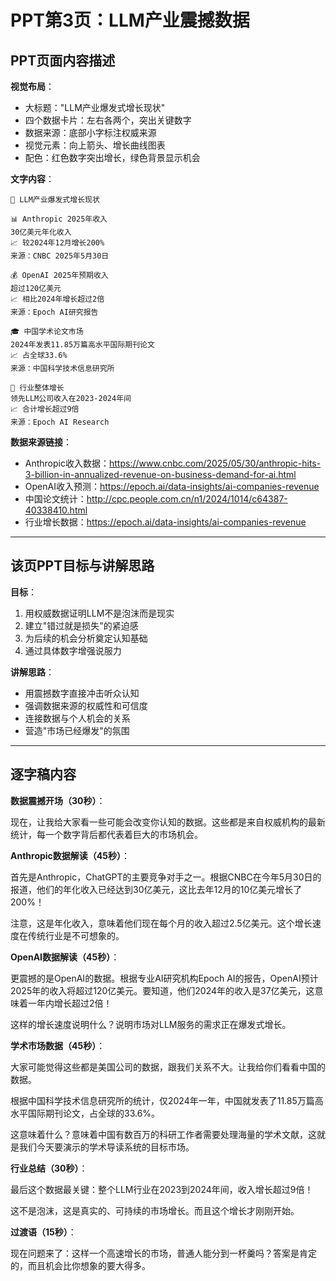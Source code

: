 # PPT第3页：LLM产业震撼数据

## PPT页面内容描述

**视觉布局**：
- 大标题："LLM产业爆发式增长现状"
- 四个数据卡片：左右各两个，突出关键数字
- 数据来源：底部小字标注权威来源
- 视觉元素：向上箭头、增长曲线图表
- 配色：红色数字突出增长，绿色背景显示机会

**文字内容**：
```
🚀 LLM产业爆发式增长现状

📊 Anthropic 2025年收入
30亿美元年化收入
📈 较2024年12月增长200%
来源：CNBC 2025年5月30日

💰 OpenAI 2025年预期收入  
超过120亿美元
📈 相比2024年增长超过2倍
来源：Epoch AI研究报告

🎓 中国学术论文市场
2024年发表11.85万篇高水平国际期刊论文
📈 占全球33.6%
来源：中国科学技术信息研究所

🌟 行业整体增长
领先LLM公司收入在2023-2024年间
📈 合计增长超过9倍
来源：Epoch AI Research
```

**数据来源链接**：
- Anthropic收入数据：https://www.cnbc.com/2025/05/30/anthropic-hits-3-billion-in-annualized-revenue-on-business-demand-for-ai.html
- OpenAI收入预测：https://epoch.ai/data-insights/ai-companies-revenue  
- 中国论文统计：http://cpc.people.com.cn/n1/2024/1014/c64387-40338410.html
- 行业增长数据：https://epoch.ai/data-insights/ai-companies-revenue

---

## 该页PPT目标与讲解思路

**目标**：
1. 用权威数据证明LLM不是泡沫而是现实
2. 建立"错过就是损失"的紧迫感
3. 为后续的机会分析奠定认知基础
4. 通过具体数字增强说服力

**讲解思路**：
- 用震撼数字直接冲击听众认知
- 强调数据来源的权威性和可信度
- 连接数据与个人机会的关系
- 营造"市场已经爆发"的氛围

---

## 逐字稿内容

**数据震撼开场（30秒）**：

现在，让我给大家看一些可能会改变你认知的数据。这些都是来自权威机构的最新统计，每一个数字背后都代表着巨大的市场机会。

**Anthropic数据解读（45秒）**：

首先是Anthropic，ChatGPT的主要竞争对手之一。根据CNBC在今年5月30日的报道，他们的年化收入已经达到30亿美元，这比去年12月的10亿美元增长了200%！

注意，这是年化收入，意味着他们现在每个月的收入超过2.5亿美元。这个增长速度在传统行业是不可想象的。

**OpenAI数据解读（45秒）**：

更震撼的是OpenAI的数据。根据专业AI研究机构Epoch AI的报告，OpenAI预计2025年的收入将超过120亿美元。要知道，他们2024年的收入是37亿美元，这意味着一年内增长超过2倍！

这样的增长速度说明什么？说明市场对LLM服务的需求正在爆发式增长。

**学术市场数据（45秒）**：

大家可能觉得这些都是美国公司的数据，跟我们关系不大。让我给你们看看中国的数据。

根据中国科学技术信息研究所的统计，仅2024年一年，中国就发表了11.85万篇高水平国际期刊论文，占全球的33.6%。

这意味着什么？意味着中国有数百万的科研工作者需要处理海量的学术文献，这就是我们今天要演示的学术导读系统的目标市场。

**行业总结（30秒）**：

最后这个数据最关键：整个LLM行业在2023到2024年间，收入增长超过9倍！

这不是泡沫，这是真实的、可持续的市场增长。而且这个增长才刚刚开始。

**过渡语（15秒）**：

现在问题来了：这样一个高速增长的市场，普通人能分到一杯羹吗？答案是肯定的，而且机会比你想象的要大得多。 